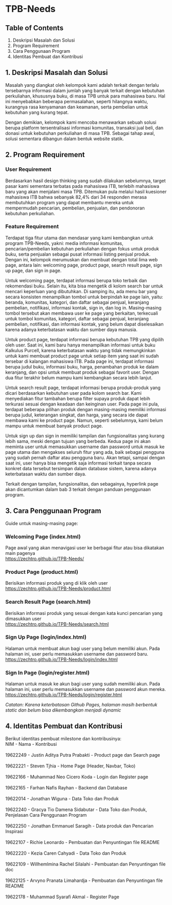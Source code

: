 # TPB-Needs

## Table of Contents

1. Deskripsi Masalah dan Solusi
2. Program Requirement
3. Cara Penggunaan Program
4. Identitas Pembuat dan Kontribusi

## 1. Deskripsi Masalah dan Solusi
Masalah yang diangkat oleh kelompok kami adalah terkait dengan terlalu tersebarnya informasi dalam jumlah yang banyak terkait dengan kebutuhan perkuliahan, khususnya buku, di masa TPB untuk para mahasiswa baru. Hal ini menyebabkan beberapa permasalahan, seperti hilangnya waktu, kurangnya rasa kenyamanan dan keamanan, serta pembelian untuk kebutuhan yang kurang tepat. 

Dengan demikian, kelompok kami mencoba menawarkan sebuah solusi berupa platform tersentralisasi informasi komunitas, transaksi jual beli, dan donasi untuk kebutuhan perkuliahan di masa TPB. Sebagai tahap awal, solusi sementara dibangun dalam bentuk website statik.

## 2. Program Requirement

### User Requirement
Berdasarkan hasil design thinking yang sudah dilakukan sebelumnya, target pasar kami sementara terbatas pada mahasiswa ITB, terlebih mahasiswa baru yang akan menjalani masa TPB. Ditemukan pula melalui hasil kuesioner mahasiswa ITB bahwa sebanyak 82,4% dari 34 responden merasa membutuhkan program yang dapat membantu mereka untuk mempermudah pencarian, pembelian, penjualan, dan pendonoran kebutuhan perkuliahan.

### Feature Requirement
Terdapat tiga fitur utama dan mendasar yang kami kembangkan untuk program TPB-Needs, yakni: media informasi komunitas, pencarian/pembelian kebutuhan perkuliahan dengan fokus untuk produk buku, serta penjualan sebagai pusat informasi listing penjual produk. Dengan ini, kelompok merumuskan dan membuat dengan total lima web page, antara lain: welcoming page, product page, search result page, sign up page, dan sign in page.

Untuk welcoming page, terdapat informasi berupa toko terbaik dan rekomendasi buku. Selain itu, kita bisa mengetik di kolom search bar untuk mencari keperluan yang dibutuhkan. Di samping itu, ada menu bar yang secara konsisten menampilkan tombol untuk berpindah ke page lain, yaitu: beranda, komunitas, kategori, dan daftar sebagai penjual, keranjang pembelian, notifikasi, informasi kontak, sign in, dan log in. Masing-masing tombol tersebut akan membawa user ke page yang berkaitan, terkecuali untuk tombol komunitas, kategori, daftar sebagai penjual, keranjang pembelian, notifikasi, dan informasi kontak, yang belum dapat diselesaikan karena adanya keterbatasan waktu dan sumber daya manusia. 

Untuk product page, terdapat informasi berupa kebutuhan TPB yang dipilih oleh user. Saat ini, kami baru hanya menampilkan informasi untuk buku Kalkulus Purcell, karena keterbatasan waktu yang tidak memungkinkan untuk kami membuat product page untuk setiap item yang saat ini sudah tersebar di kalangan mahasiswa ITB. Pada page ini, terdapat informasi berupa judul buku, informasi buku, harga, penambahan produk ke dalam keranjang, dan opsi untuk membuat produk sebagai favorit user. Dengan dua fitur terakhir belum mampu kami kembangkan secara lebih lanjut.

Untuk search result page, terdapat informasi berupa produk-produk yang dicari berdasarkan kebutuhan user pada kolom search bar. Kami menyediakan fitur tambahan berupa filter supaya produk dapat lebih terkurasi sesuai dengan keadaan dan keinginan user. Pada page ini pula, terdapat beberapa pilihan produk dengan masing-masing memiliki informasi berupa judul, keterangan singkat, dan harga, yang secara ide dapat membawa kami ke product page. Namun, seperti sebelumnya, kami belum mampu untuk membuat banyak product page.

Untuk sign up dan sign in memiliki tampilan dan fungsionalitas yang kurang lebih sama, meski dengan tujuan yang berbeda. Kedua page ini akan meminta user untuk memasukkan username dan password untuk masuk ke page utama dan mengakses seluruh fitur yang ada, baik sebagai pengguna yang sudah pernah daftar atau pengguna baru. Akan tetapi, sampai dengan saat ini, user hanya bisa mengetik saja informasi terkait tanpa secara konkret data tersebut tersimpan dalam database sistem, karena adanya keterbatasan waktu dan sumber daya. 

Terkait dengan tampilan, fungsionalitas, dan sebagainya, hyperlink page akan dicantumkan dalam bab 3 terkait dengan panduan penggunaan program.

## 3. Cara Penggunaan Program
Guide untuk masing-masing page:

### Welcoming Page (index.html)
Page awal yang akan menavigasi user ke berbagai fitur atau bisa dikatakan main pagenya
<br>https://zechtro.github.io/TPB-Needs/</br>

### Product Page (product.html)
Berisikan informasi produk yang di klik oleh user
<br>https://zechtro.github.io/TPB-Needs/product.html</br>

### Search Result Page (search.html)
Berisikan informasi produk yang sesuai dengan kata kunci pencarian yang dimasukkan user
<br>https://zechtro.github.io/TPB-Needs/search.html</br>

### Sign Up Page (login/index.html)
Halaman untuk membuat akun bagi user yang belum memiliki akun. Pada halaman ini, user perlu memasukkan username dan password baru. 
<br>https://zechtro.github.io/TPB-Needs/login/index.html</br>

### Sign In Page (login/register.html)
Halaman untuk masuk ke akun bagi user yang sudah memiliki akun. Pada halaman ini, user perlu memasukkan username dan password akun mereka.
<br>https://zechtro.github.io/TPB-Needs/login/register.html</br>

*Catatan: Karena keterbatasan Github Pages, halaman masih berbentuk static dan belum bisa dikembangkan menjadi dynamic* 

## 4. Identitas Pembuat dan Kontribusi
Berikut identitas pembuat milestone dan kontribusinya:
<br>NIM      - Nama                         - Kontribusi</br>
<br>19622249 - Justin Aditya Putra Prabakti - Product page dan Search page</br>
<br>19622221 - Steven Tjhia                 - Home Page (Header, Navbar, Toko)</br>
<br>19622166 - Muhammad Neo Cicero Koda     - Login dan Register page</br>
<br>19622165 - Farhan Nafis Rayhan          - Backend dan Database</br>
<br>19622014 - Jonathan Wiguna              - Data Toko dan Produk</br>
<br>19622240 - Gracya Tio Damena Sidabutar  - Data Toko dan Produk, Penjelasan Cara Penggunaan Program</br>
<br>19622250 - Jonathan Emmanuel Saragih    - Data produk dan Pencarian Inspirasi</br>
<br>19622107 - Richie Leonardo              - Pembuatan dan Penyuntingan file README</br>
<br>19622220 - Kezia Caren Cahyadi          - Data Toko dan Produk</br>
<br>19622109 - Willhemlmina Rachel Silalahi - Pembuatan dan Penyuntingan file doc</br>
<br>19622125 - Arvyno Pranata Limahardja    - Pembuatan dan Penyuntingan file README</br>
<br>19622178 - Muhammad Syarafi Akmal       - Register Page</br>
